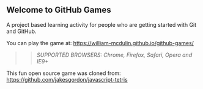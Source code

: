 ## Welcome to GitHub Games

A project based learning activity for people who are getting started with Git and GitHub.

You can play the game at: https://william-mcdulin.github.io/github-games/

>> _*SUPPORTED BROWSERS*: Chrome, Firefox, Safari, Opera and IE9+_

This fun open source game was cloned from: https://github.com/jakesgordon/javascript-tetris
